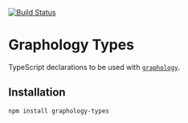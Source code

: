 [![Build Status](https://travis-ci.org/graphology/graphology-types.svg)](https://travis-ci.org/graphology/graphology-types)

# Graphology Types

TypeScript declarations to be used with [`graphology`](https://graphology.github.io).

## Installation

```
npm install graphology-types
```
